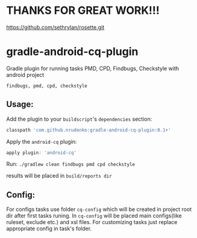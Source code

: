THANKS FOR GREAT WORK!!!
=========
https://github.com/sethrylan/rosette.git



gradle-android-cq-plugin
===============================

Gradle plugin for running tasks PMD, CPD, Findbugs, Checkstyle with android project

`findbugs,
pmd,
cpd,
checkstyle`


Usage:
------

Add the plugin to your `buildscript`'s `dependencies` section:
```groovy
classpath 'com.github.nrudenko:gradle-android-cq-plugin:0.1+'
```

Apply the `android-cq` plugin:
```groovy
apply plugin: 'android-cq'
```

Run:
`./gradlew clean findbugs pmd cpd checkstyle`

results will be placed in `build/reports dir`

Config:
-------
For configs tasks use folder `cq-config` which will be created in project root dir after first tasks runing.
In `cq-config` will be placed main configs(like ruleset, exclude etc.) and xsl files. 
For customizing tasks just replace appropriate config in task's folder.
